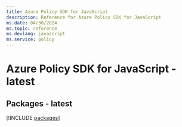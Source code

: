 ```yaml
---
title: Azure Policy SDK for JavaScript
description: Reference for Azure Policy SDK for JavaScript
ms.date: 04/30/2024
ms.topic: reference
ms.devlang: javascript
ms.service: policy
---
```

# Azure Policy SDK for JavaScript - latest
## Packages - latest
[!INCLUDE [packages](policy-index.md)]